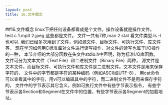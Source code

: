 ```yaml
---
layout: post
title: 16.文件概念 
---
```

##16.文件概念 
linux下把任何设备都看成是个文件。操作设备就是操作文件。test.c 1.mp3 2.jpeg 这些都是文件。
文件一共有7种,man 2 stat 看文件类型.ls -l 也可以.
我们已经多次用到了文件，例如源文件、目标文件、可执行文件、库文件等，
现在学习如何用C标准库对文件进行读写操作，对文件的读写也属于I/O操作的一种，
本节介绍的大部分函数在头文件stdio.h中声明，称为标准I/O库函数。
文件可分为文本文件（Text File）和二进制文件（Binary File）两种，
源文件是文本文件，而目标文件、可执行文件和库文件是二进制文件。文本文件是用来保存字符的，
文件中的字节都是字符的某种编码（例如ASCII或UTF-8），
用cat命令可以查看其中的字符，用vi可以编辑其中的字符，而二进制文件不是用来保存字符的，
文件中的字节表示其它含义，例如可执行文件中有些字节表示指令，
有些字节表示各Section和Segment在文件中的位置，有些字节表示各Segment的加载地址。
